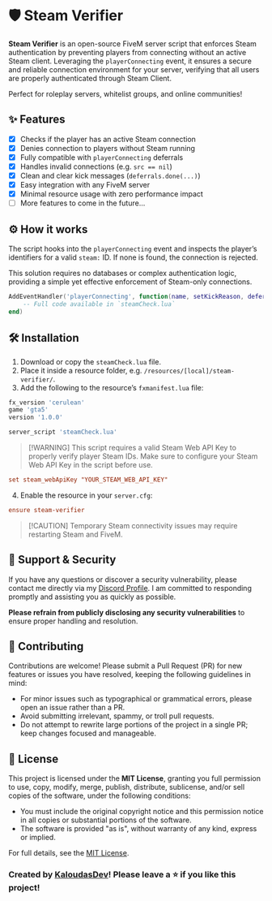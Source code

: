 # 🛡️ Steam Verifier
**Steam Verifier** is an open-source FiveM server script that enforces Steam authentication by preventing players from connecting without an active Steam client. Leveraging the `playerConnecting` event, it ensures a secure and reliable connection environment for your server, verifying that all users are properly authenticated through Steam Client.

Perfect for roleplay servers, whitelist groups, and online communities!

## ✨ Features
- [x] Checks if the player has an active Steam connection
- [x] Denies connection to players without Steam running
- [x] Fully compatible with `playerConnecting` deferrals
- [x] Handles invalid connections (e.g. `src == nil`)
- [x] Clean and clear kick messages (`deferrals.done(...)`)
- [x] Easy integration with any FiveM server
- [x] Minimal resource usage with zero performance impact
- [ ] More features to come in the future...

## ⚙️ How it works
The script hooks into the `playerConnecting` event and inspects the player’s identifiers for a valid `steam:` ID. If none is found, the connection is rejected.

This solution requires no databases or complex authentication logic, providing a simple yet effective enforcement of Steam-only connections.

```lua
AddEventHandler('playerConnecting', function(name, setKickReason, deferrals)
    -- Full code available in `steamCheck.lua`
end)
```

## 🛠️ Installation
1. Download or copy the `steamCheck.lua` file.
2. Place it inside a resource folder, e.g. `/resources/[local]/steam-verifier/`.
3. Add the following to the resource’s `fxmanifest.lua` file:

```lua
fx_version 'cerulean'
game 'gta5'
version '1.0.0'

server_script 'steamCheck.lua'
```
> \[!WARNING]
> This script requires a valid Steam Web API Key to properly verify player Steam IDs.
> Make sure to configure your Steam Web API Key in the script before use.

```cfg
set steam_webApiKey "YOUR_STEAM_WEB_API_KEY"
```

4. Enable the resource in your `server.cfg`:

```cfg
ensure steam-verifier
```


> \[!CAUTION]
> Temporary Steam connectivity issues may require restarting Steam and FiveM.

## 🔎 Support & Security

If you have any questions or discover a security vulnerability, please contact me directly via my [Discord Profile](https://discordlookup.com/user/1069279857072160921). I am committed to responding promptly and assisting you as quickly as possible.

**Please refrain from publicly disclosing any security vulnerabilities** to ensure proper handling and resolution.

## 📣 Contributing

Contributions are welcome! Please submit a Pull Request (PR) for new features or issues you have resolved, keeping the following guidelines in mind:

* For minor issues such as typographical or grammatical errors, please open an issue rather than a PR.
* Avoid submitting irrelevant, spammy, or troll pull requests.
* Do not attempt to rewrite large portions of the project in a single PR; keep changes focused and manageable.

## 📜 License

This project is licensed under the **MIT License**, granting you full permission to use, copy, modify, merge, publish, distribute, sublicense, and/or sell copies of the software, under the following conditions:

* You must include the original copyright notice and this permission notice in all copies or substantial portions of the software.
* The software is provided "as is", without warranty of any kind, express or implied.

For full details, see the [MIT License](https://opensource.org/licenses/MIT).

### Created by [KaloudasDev](https://github.com/KaloudasDev)! Please leave a ⭐ if you like this project!
